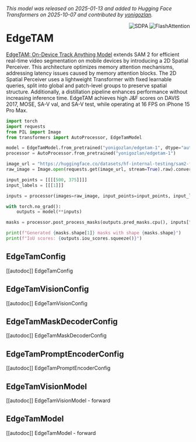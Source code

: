 <!--Copyright 2025 The HuggingFace Team. All rights reserved.

Licensed under the Apache License, Version 2.0 (the "License"); you may not use this file except in compliance with
the License. You may obtain a copy of the License at

http://www.apache.org/licenses/LICENSE-2.0

Unless required by applicable law or agreed to in writing, software distributed under the License is distributed on
an "AS IS" BASIS, WITHOUT WARRANTIES OR CONDITIONS OF ANY KIND, either express or implied. See the License for the
specific language governing permissions and limitations under the License.

⚠️ Note that this file is in Markdown but contain specific syntax for our doc-builder (similar to MDX) that may not be
rendered properly in your Markdown viewer.

-->

*This model was released on 2025-01-13 and added to Hugging Face Transformers on 2025-10-07 and contributed by [yonigozlan](https://huggingface.co/yonigozlan).*

<div style="float: right;">
    <div class="flex flex-wrap space-x-1">
        <img alt="SDPA" src="https://img.shields.io/badge/SDPA-DE3412?style=flat&logo=pytorch&logoColor=white">
        <img alt="FlashAttention" src="https://img.shields.io/badge/%E2%9A%A1%EF%B8%8E%20FlashAttention-eae0c8?style=flat">
    </div>
</div>

# EdgeTAM

[EdgeTAM: On-Device Track Anything Model](https://huggingface.co/papers/2501.07256) extends SAM 2 for efficient real-time video segmentation on mobile devices by introducing a 2D Spatial Perceiver. This architecture optimizes memory attention mechanisms, addressing latency issues caused by memory attention blocks. The 2D Spatial Perceiver uses a lightweight Transformer with fixed learnable queries, split into global and patch-level groups to preserve spatial structure. Additionally, a distillation pipeline enhances performance without increasing inference time. EdgeTAM achieves high J&F scores on DAVIS 2017, MOSE, SA-V val, and SA-V test, while operating at 16 FPS on iPhone 15 Pro Max.

<hfoptions id="usage">
<hfoption id="EdgeTamModel">

```py
import torch
import requests
from PIL import Image
from transformers import AutoProcessor, EdgeTamModel

model = EdgeTamModel.from_pretrained("yonigozlan/edgetam-1", dtype="auto")
processor = AutoProcessor.from_pretrained("yonigozlan/edgetam-1")

image_url = "https://huggingface.co/datasets/hf-internal-testing/sam2-fixtures/resolve/main/truck.jpg"
raw_image = Image.open(requests.get(image_url, stream=True).raw).convert("RGB")

input_points = [[[[500, 375]]]]
input_labels = [[[1]]]

inputs = processor(images=raw_image, input_points=input_points, input_labels=input_labels, return_tensors="pt")

with torch.no_grad():
    outputs = model(**inputs)

masks = processor.post_process_masks(outputs.pred_masks.cpu(), inputs["original_sizes"])[0]

print(f"Generated {masks.shape[1]} masks with shape {masks.shape}")
print(f"IoU scores: {outputs.iou_scores.squeeze()}")
```

</hfoption>
</hfoptions>

## EdgeTamConfig

[[autodoc]] EdgeTamConfig

## EdgeTamVisionConfig

[[autodoc]] EdgeTamVisionConfig

## EdgeTamMaskDecoderConfig

[[autodoc]] EdgeTamMaskDecoderConfig

## EdgeTamPromptEncoderConfig

[[autodoc]] EdgeTamPromptEncoderConfig

## EdgeTamVisionModel

[[autodoc]] EdgeTamVisionModel
    - forward

## EdgeTamModel

[[autodoc]] EdgeTamModel
    - forward

